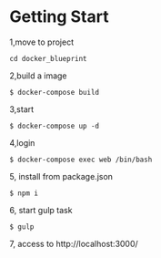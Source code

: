# Getting Start
1,move to project
```
cd docker_blueprint
```
2,build a image
```
$ docker-compose build
```
3,start
```
$ docker-compose up -d
```
4,login
```
$ docker-compose exec web /bin/bash
```
5, install from package.json
```
$ npm i
```
6, start gulp task
```
$ gulp
```

7, access to http://localhost:3000/